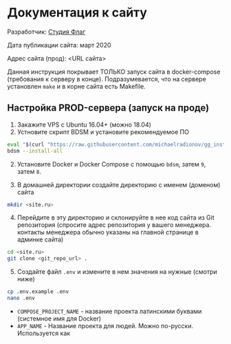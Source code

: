 # Документация к сайту

Разработчик: [Студия Флаг](https://flagstudio.ru)

Дата публикации сайта: март 2020

Адрес сайта (прод): <URL сайта>

Данная инструкция покрывает ТОЛЬКО запуск сайта в docker-compose (требования к серверу в конце). Подразумевается, что на сервере установлен `make` и в корне сайта есть Makefile.

## Настройка PROD-сервера (запуск на проде)

1. Закажите VPS с Ubuntu 16.04+ (можно 18.04)
2. Устновите скрипт BDSM и установите рекомендуемое ПО

```bash
eval "$(curl "https://raw.githubusercontent.com/michaelradionov/gg_installer/master/gg_installer.sh")" && gg_installer bdsm
bdsm --install-all
```

2. Установите Docker и Docker Compose с помощью `bdsm`, затем `9`, затем `8`.

3. В домашней директории создайте директорию с именем (доменом) сайта

```bash
mkdir <site.ru>
```

4. Перейдите в эту директорию и склонируйте в нее код сайта из Git репозитория (спросите адрес репозитория у вашего менеджера. контакты менеджера обычно указаны на главной странице в админке сайта)

```bash
cd <site.ru>
git clone <git_repo_url> .
```

5. Создайте файл `.env` и измените в нем значения на нужные (смотри ниже)

```bash
cp .env.example .env
nano .env
```

- `COMPOSE_PROJECT_NAME` - название проекта латинскими буквами (системное имя для Docker)
- `APP_NAME` - Название проекта для людей. Можно по-русски. Используется как <title/> по умолчанию и еще в паре мест для админа.
- `APP_URL` - домен сайта с https://
- `APP_URL_PROD` - домен сайта без https://
- `DB_CONNECTION` - `pgsql` или `mysql`
- `DB_HOST` - `mysql` или `postgres`. Если запускаете без докера, то `localhost`
- `DB_DATABASE` - название проекта латинскими буквами
- `DB_USERNAME` - название проекта латинскими буквами
- `DB_PASSWORD` — сложный набор случайных символов. если вы установили BDSM, то выполните `genpass`

7. Выполните команду ниже. Возможно у вас проект с mysql, а не postgres. Уточните у менеджера.

```bash
dc up -d caddy postgres
```

6. Выполните `make start-prod` и ждите. В какой-то момент установщик попросит доступы к Nova. Запросите их у вашего менеджера или удалите строку `"laravel/nova": "~1.0",` из `composer.json`

```bash
make start-prod
```
или, если у вас устаревший Makefile или не установлен make
```bash
docker-compose up -d caddy postgres php-worker
docker-compose exec workspace composer install --no-dev -q
docker-compose exec workspace php artisan key:generate
docker-compose exec workspace php artisan storage:link
docker-compose exec workspace php artisan config:cache
docker-compose exec workspace php artisan route:cache
docker-compose exec workspace npm i
docker-compose exec workspace npm run prod
chmod -R 777 bootstrap/ storage/
```

7. На этом шаге сайт уже должен кое-как запуститься
8. Залейте бэкап БД. BDSM поможет вам с импортом/экспортом БД, поиском с заменой домена и тд.
9. Залейте содержимое загруженные медиаматериалы с помощью scp. Например, из корневой директории сайта на локале или тестовой площадке.

```bash
scp -r storage root@<server_ip>:<site_dir>/
```
10. Отредактируйте `.env` еще раз
- `APP_ENV=production`
- `APP_DEBUG=false`
12. Настройте DNS. Обычно для нормальной работы сайта нужна запись типа A с именем "@" (и заодно вторая с именем "www") и значением равным IP вашего VPS-сервера.
11. Перезапустите Caddy, чтобы заработал https. Все должно заработать автоматически, если сервис Let's encrypt сможет получить доступ к  вашему сайту. То есть DNS уже должны быть настроены. Имейте ввиду, количество попыток получения сертификата ограничено.

```bash
dc caddy restart
```
или, если у вас устаревший Makefile или не установлен make
```bash
	git stash
	git fetch origin master
	git checkout master
	git reset --hard origin/master
	docker-compose exec workspace composer install --no-dev -q
	docker-compose exec workspace php artisan migrate --force --quiet
	docker-compose exec workspace php artisan view:clear
	docker-compose exec workspace php artisan config:cache
	docker-compose exec workspace php artisan route:cache
	docker-compose exec workspace npm run prod
	chmod -R 777 bootstrap/ storage/
```

## Обновление прода (подтянуть изменения)

Для этого действия у вас должен быть подключен  и доступен внешний git репозиторий с именем origin

```bash
make update-prod
```

## Работа с Docker

Эта дока не то чтобы сделает из вас Docker-гуру, но вы сможете что то поправить на проде без Миши. Большая часть ваших действий - это либо изменить конфиг, закоммитить и что то ребутнуть на проде, либо поменять настройки в `.env` и тоже как то ребутнуть что нибудь.

Мы используем Docker Compose. Это означает, что в файле `docker-compose.yml` определяются службы приложения. Службами являются:
- **caddy** - веб сервер (вместо nginx)
- **php-fpm** - пыха
- **workspace** — здесь у нас composer, node, cron
- **php-worker** - воркер, необходимый для работы очередей
- **mysql** - угадайте
- **postgress** - угадайте

Каждая службы может иметь один или несколько контенеров, связанных через переменные окружения, порты и вольюмы. При использовании Docker Compose (DC) вы можете оперировать как службами, так и контейнерами. Службами удобнее.

Сокращенные команды для Docker (устанавливаются с помощью [BDSM](https://github.com/michaelradionov/bdsm))

- `dc` = `docker-compose`
- `dew` = `docker-compose exec workspace`
- `dewpa` = `docker-compose exec workspace php artisan`
- `dewmfs` = `docker-compose exec workspace php artisan migrate:fresh --seed`

### Просмотр

```bash
dc ps # выводит список контейнеров для данного проекта (надо выполнять в директории проекта, где docker-compose.yml)
dps # выводит список всех запущенных в системе контейнеров (полезно, чтобы узнать, какой проект запущен на сервере или чекнуть контейнеры, не переходя в директорию проекта)
dc logs -f --tail=1000 # выводит логи всех служб
dc logs -f --tail=1000 php-fpm # выводит логи службы php-fpm
```

### Выполнение команд в контейнерах

```bash
dc exec php-fpm bash # войти в контенер службы php-fpm
dc exec mysql mysql -u<user> -p<password> # войти в контенер mysql и сразу войти в консоль mysql, например, на локале: dc exec mysql mysql -uroot -psecret
dew npm i # выполнение npm i в контейнере workspace
dew bash # войти в контенер в интерактивном режиме (Bash)
```

### Запуск проекта

При запуске проекта можно не указывать все необходимые службы, так как они опираются друг на друга. Службы **workspace** и **php-fpm** поднимутся автоматически при выполнении команды

```bash
dc up -d caddy mysql
```

Службу php-worker на момент написания доки надо указывать отдельно.

### Перезапуск контейнеров (для применения изменений в конфигах)

Тут все довольно интересно. Некоторые конфиги прокинуты в контейнеры через вольюмы, некоторые прокидываются при билде контейнера. Поэтому иногда изменения в конфигах применяются после перезапуска контейнера, иногда после пересборки, а ногда после обоих действий. Пока давайте будем рассматривать общий случай с пересборкой и рестартом.

```bash
dc up --build --no-deps --force-recreate -d caddy # билдит и поднимает контейнер службы caddy, но не рестартит его. и не трогает зависимые контейнеры
dc restart caddy # рестартит php-fpm
```

В общем случае этих двух команд должно хватить для применения конфигов.

### Конфиги

```bash
.env # единственный конфиг не под Git'ом, поэтому м нем хранятся все настройки сайта и докера
docker/php-fpm/xlaravel.pool.conf # php-fpm
docker/php-fpm/php7.2.ini # php
docker/caddy/caddy/conf/Caddyfile_production # Caddy продакшен
docker/mysql/my.cnf # mysql
docker/php-worker/supervisord.d/pullkins.conf # supervisor (хз почему называется pullkins в старых проектах, в сборке исправил на laraflag)
docker/workspace/crontab/laradock # cron (тоже в сборке уже laraflag)
```


### Чистка

Очень много места могут занимать неиспользуемые образы. Немного места могу занимать убитые контейнеры. Давайте удалим их все.

```bash
docker image prune
docker container prune
```



## Требования к серверу

### Программное обеспечение

- Ubuntu 16.04+
- Доступ по SSH с правами root

### Ресурсы

- RAM 2+ Гб
- CPU 1+ core 2+ Ггц
- Дисковое пространство 20+ Гб

### Сторонние сервисы

- Сервис отправки почты: Mailgun, SMTP или другие

## Требования к клиенту (средствам просмотра)

Сайт должен корректно отображаться в браузерах
- Google Chrome 69+
- Mozilla Firefox 62+
- Microsoft Edge 41+
- Opera 60.0+
- Яндекс.Браузер 18+
Сайт должен корректно работать как на устройствах с широкоэкранным монитором, так и на мобильных устройствах и планшетах с разрешением не ниже 1136 x 640 пикселей.
Сайт должен корректно отображаться при просмотре в масштабе 100%, другие масштабы на усмотрение Исполнителя.
Исполнитель не гарантирует валидность HTML и CSS.
